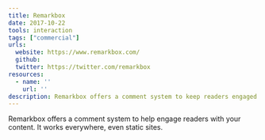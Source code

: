 ```yaml
---
title: Remarkbox
date: 2017-10-22
tools: interaction
tags: ["commercial"]
urls:
  website: https://www.remarkbox.com/
  github:
  twitter: https://twitter.com/remarkbox
resources:
  - name: ''
    url: ''
description: Remarkbox offers a comment system to keep readers engaged with your content.
---
```

Remarkbox offers a comment system to help engage readers with your content. It works everywhere, even static sites.
